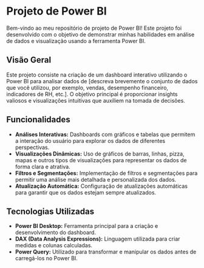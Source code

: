 # Projeto de Power BI

Bem-vindo ao meu repositório de projeto de Power BI! Este projeto foi desenvolvido com o objetivo de demonstrar minhas habilidades em análise de dados e visualização usando a ferramenta Power BI.

## Visão Geral

Este projeto consiste na criação de um dashboard interativo utilizando o Power BI para analisar dados de [descreva brevemente o conjunto de dados que você utilizou, por exemplo, vendas, desempenho financeiro, indicadores de RH, etc.]. O objetivo principal é proporcionar insights valiosos e visualizações intuitivas que auxiliem na tomada de decisões.

## Funcionalidades

- **Análises Interativas:** Dashboards com gráficos e tabelas que permitem a interação do usuário para explorar os dados de diferentes perspectivas.
- **Visualizações Dinâmicas:** Uso de gráficos de barras, linhas, pizza, mapas e outros tipos de visualizações para representar os dados de forma clara e atrativa.
- **Filtros e Segmentações:** Implementação de filtros e segmentações para permitir uma análise mais detalhada e personalizada dos dados.
- **Atualização Automática:** Configuração de atualizações automáticas para garantir que os dados estejam sempre atualizados.

## Tecnologias Utilizadas

- **Power BI Desktop:** Ferramenta principal para a criação e desenvolvimento do dashboard.
- **DAX (Data Analysis Expressions):** Linguagem utilizada para criar medidas e colunas calculadas.
- **Power Query:** Utilizado para transformar e manipular os dados antes de carregá-los no Power BI.



